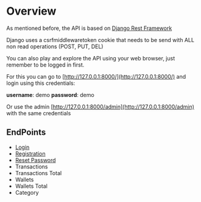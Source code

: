 # Overview

As mentioned before, the API is based on [Django Rest Framework](http://www.django-rest-framework.org/)

Django uses a csrfmiddlewaretoken cookie that needs to be send with ALL non read operations (POST, PUT, DEL)

You can also play and explore the API using your web browser, just remember to be logged in first.

For this you can go to [http://127.0.0.1:8000/](http://127.0.0.1:8000/) and login using this credentials:

**username**: demo
**password**: demo

Or use the admin [http://127.0.0.1:8000/admin](http://127.0.0.1:8000/admin) with the same credentials

## EndPoints

* [Login](api-login.md)
* [Registration](api-registration.md)
* [Reset Password](api-reset-password.md)
* Transactions
* Transactions Total
* Wallets
* Wallets Total
* Category
